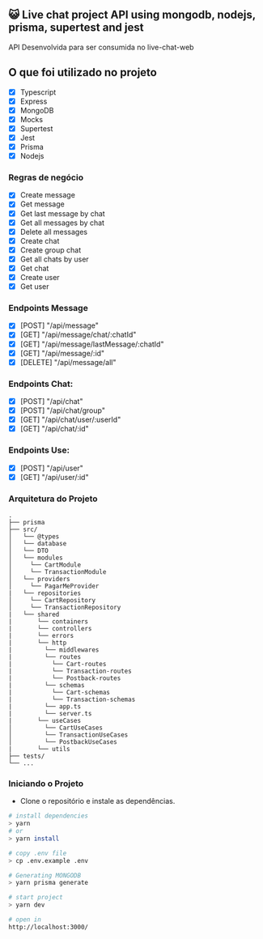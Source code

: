 ## 😺 Live chat project API using mongodb, nodejs, prisma, supertest and jest

API Desenvolvida para ser consumida no live-chat-web

## O que foi utilizado no projeto

- [x] Typescript
- [x] Express
- [x] MongoDB
- [x] Mocks
- [x] Supertest
- [x] Jest
- [x] Prisma
- [x] Nodejs

### Regras de negócio

- [x] Create message
- [x] Get message
- [x] Get last message by chat
- [x] Get all messages by chat
- [x] Delete all messages
- [x] Create chat
- [x] Create group chat
- [x] Get all chats by user
- [x] Get chat
- [x] Create user
- [x] Get user

### Endpoints Message

- [x] [POST] "/api/message"
- [x] [GET] "/api/message/chat/:chatId"
- [x] [GET] "/api/message/lastMessage/:chatId"
- [x] [GET] "/api/message/:id"
- [x] [DELETE] "/api/message/all"

### Endpoints Chat:

- [x] [POST] "/api/chat"
- [x] [POST] "/api/chat/group"
- [x] [GET] "/api/chat/user/:userId"
- [x] [GET] "/api/chat/:id"

### Endpoints Use:

- [x] [POST] "/api/user"
- [x] [GET] "/api/user/:id"

### Arquitetura do Projeto

```
.
├── prisma
├── src/
│   └── @types
│   └── database
│   └── DTO
│   └── modules
│     └── CartModule
│     └── TransactionModule
│   └── providers
│     └── PagarMeProvider
|   └── repositories
│     └── CartRepository
│     └── TransactionRepository
|   └── shared
|       └── containers
|       └── controllers
|       └── errors
|       └── http
|         └── middlewares
|         └── routes
|           └── Cart-routes
|           └── Transaction-routes
|           └── Postback-routes
|         └── schemas
|           └── Cart-schemas
|           └── Transaction-schemas
|         └── app.ts
|         └── server.ts
|       └── useCases
│         └── CartUseCases
│         └── TransactionUseCases
│         └── PostbackUseCases
|       └── utils
├── tests/
└── ...
```

### Iniciando o Projeto

- Clone o repositório e instale as dependências.
```sh
# install dependencies
> yarn
# or
> yarn install

# copy .env file
> cp .env.example .env

# Generating MONGODB
> yarn prisma generate

# start project
> yarn dev

# open in
http://localhost:3000/
```
